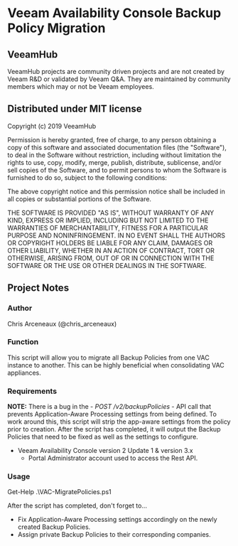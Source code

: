 # Veeam Availability Console Backup Policy Migration

## VeeamHub

VeeamHub projects are community driven projects and are not created by Veeam R&D or validated by Veeam Q&A. They are maintained by community members which may or not be Veeam employees.

## Distributed under MIT license

Copyright (c) 2019 VeeamHub

Permission is hereby granted, free of charge, to any person obtaining a copy of this software and associated documentation files (the "Software"), to deal in the Software without restriction, including without limitation the rights to use, copy, modify, merge, publish, distribute, sublicense, and/or sell copies of the Software, and to permit persons to whom the Software is furnished to do so, subject to the following conditions:

The above copyright notice and this permission notice shall be included in all copies or substantial portions of the Software.

THE SOFTWARE IS PROVIDED "AS IS", WITHOUT WARRANTY OF ANY KIND, EXPRESS OR IMPLIED, INCLUDING BUT NOT LIMITED TO THE WARRANTIES OF MERCHANTABILITY, FITNESS FOR A PARTICULAR PURPOSE AND NONINFRINGEMENT. IN NO EVENT SHALL THE AUTHORS OR COPYRIGHT HOLDERS BE LIABLE FOR ANY CLAIM, DAMAGES OR OTHER LIABILITY, WHETHER IN AN ACTION OF CONTRACT, TORT OR OTHERWISE, ARISING FROM, OUT OF OR IN CONNECTION WITH THE SOFTWARE OR THE USE OR OTHER DEALINGS IN THE SOFTWARE.

## Project Notes

### Author

Chris Arceneaux (@chris_arceneaux)

### Function

This script will allow you to migrate all Backup Policies from one VAC instance to another. This can be highly beneficial when consolidating VAC appliances.

### Requirements

**NOTE:** There is a bug in the - _POST /v2/backupPolicies_ - API call that prevents Application-Aware Processing settings from being defined. To work around this, this script will strip the app-aware settings from the policy prior to creation. After the script has completed, it will output the Backup Policies that need to be fixed as well as the settings to configure.

* Veeam Availability Console version 2 Update 1 & version 3.x
  * Portal Administrator account used to access the Rest API.

### Usage

Get-Help .\VAC-MigratePolicies.ps1

After the script has completed, don't forget to...

* Fix Application-Aware Processing settings accordingly on the newly created Backup Policies.
* Assign private Backup Policies to their corresponding companies.
